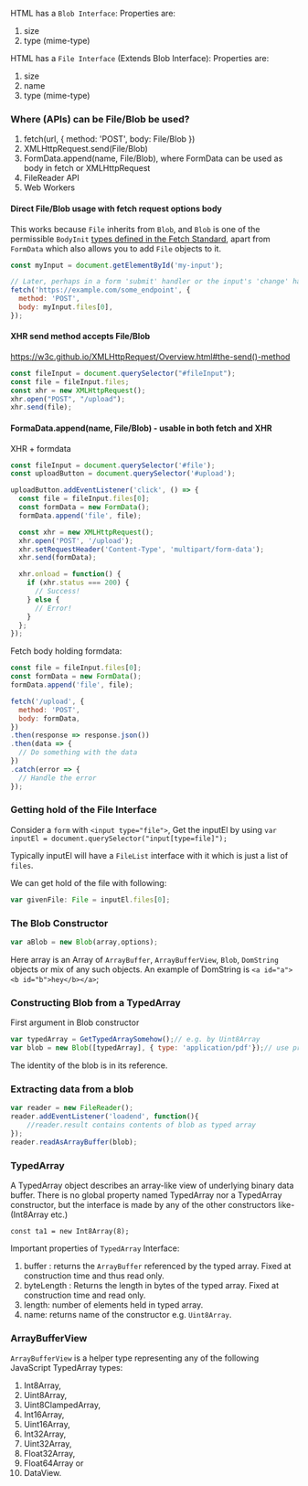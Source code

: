
HTML has a `Blob Interface`:
Properties are:
1. size
2. type (mime-type)

HTML has a `File Interface` (Extends Blob Interface):
Properties are:
1. size
2. name
3. type (mime-type)

### Where (APIs) can be File/Blob be used?

1. fetch(url, { method: 'POST', body: File/Blob })
2. XMLHttpRequest.send(File/Blob)
3. FormData.append(name, File/Blob), where FormData can be used as body in fetch or XMLHttpRequest
4. FileReader API
5. Web Workers

#### Direct File/Blob usage with fetch request options body

This works because `File` inherits from `Blob`, and `Blob` is one of the permissible `BodyInit` [types defined in the Fetch Standard](https://fetch.spec.whatwg.org/#bodyinit-unions), apart from `FormData` which also allows you to add `File` objects to it.

```js
const myInput = document.getElementById('my-input');

// Later, perhaps in a form 'submit' handler or the input's 'change' handler:
fetch('https://example.com/some_endpoint', {
  method: 'POST',
  body: myInput.files[0],
});
```

#### XHR send method accepts File/Blob

https://w3c.github.io/XMLHttpRequest/Overview.html#the-send()-method

```js
const fileInput = document.querySelector("#fileInput");
const file = fileInput.files;
const xhr = new XMLHttpRequest();
xhr.open("POST", "/upload");
xhr.send(file);
```

#### FormaData.append(name, File/Blob) - usable in both fetch and XHR

XHR + formdata
```js
const fileInput = document.querySelector('#file');
const uploadButton = document.querySelector('#upload');

uploadButton.addEventListener('click', () => {
  const file = fileInput.files[0];
  const formData = new FormData();
  formData.append('file', file);

  const xhr = new XMLHttpRequest();
  xhr.open('POST', '/upload');
  xhr.setRequestHeader('Content-Type', 'multipart/form-data');
  xhr.send(formData);

  xhr.onload = function() {
    if (xhr.status === 200) {
      // Success!
    } else {
      // Error!
    }
  };
});
```

Fetch body holding formdata:
```js
const file = fileInput.files[0];
const formData = new FormData();
formData.append('file', file);

fetch('/upload', {
  method: 'POST',
  body: formData,
})
.then(response => response.json())
.then(data => {
  // Do something with the data
})
.catch(error => {
  // Handle the error
});
```

### Getting hold of the File Interface

Consider a `form` with `<input type="file">`,
Get the inputEl by using
`var inputEl = document.querySelector("input[type=file]");`

Typically inputEl will have a `FileList` interface with it which is just
a list of `files`.

We can get hold of the file with following:
```ts
var givenFile: File = inputEl.files[0];
```

### The Blob Constructor

```js
var aBlob = new Blob(array,options);
```
Here array is an Array of `ArrayBuffer`, `ArrayBufferView`, `Blob`,
`DomString` objects or mix of any such objects.
An example of DomString is `<a id="a"><b id="b">hey</b></a>`;

### Constructing Blob from a TypedArray

First argument in Blob constructor
```js
var typedArray = GetTypedArraySomehow();// e.g. by Uint8Array
var blob = new Blob([typedArray], { type: 'application/pdf'});// use proper mime-type
```

The identity of the blob is in its reference.

### Extracting data from a blob

```js
var reader = new FileReader();
reader.addEventListener('loadend', function(){
    //reader.result contains contents of blob as typed array
});
reader.readAsArrayBuffer(blob);
```

### TypedArray

A TypedArray object describes an array-like view of underlying binary data buffer.
There is no global property named TypedArray nor a TypedArray constructor,
but the interface is made by any of the other constructors like-(Int8Array etc.)
```
const ta1 = new Int8Array(8);
```
Important properties of `TypedArray` Interface:
1. buffer : returns the `ArrayBuffer` referenced by the typed array. Fixed at construction time and thus read only.
2. byteLength : Returns the length in bytes of the typed array. Fixed at construction time and read only.
3. length: number of elements held in typed array.
4. name: returns name of the constructor e.g. `Uint8Array`.

### ArrayBufferView

`ArrayBufferView` is a helper type representing any of the following JavaScript TypedArray types:

1. Int8Array,
2. Uint8Array,
3. Uint8ClampedArray,
4. Int16Array,
5. Uint16Array,
6. Int32Array,
7. Uint32Array,
8. Float32Array,
9. Float64Array or
10. DataView.

